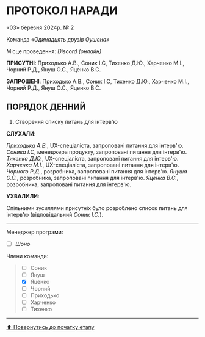 # ПРОТОКОЛ НАРАДИ

«03» березня 2024р. № 2

Команда *«Одинадцять друзів Оушена»*

Місце проведення: *Discord (онлайн)*


**ПРИСУТНІ**: Приходько А.В., Соник І.С, Тихенко Д.Ю., Харченко М.І., Чорний Р.Д., Януш О.С., Яценко В.С.

**ЗАПРОШЕНІ**: Приходько А.В., Соник І.С, Тихенко Д.Ю., Харченко М.І., Чорний Р.Д., Януш О.С., Яценко В.С.

## ПОРЯДОК ДЕННИЙ

1. Створення списку питань для інтерв'ю

**СЛУХАЛИ**:

*Приходька А.В.*, UX-спеціаліста, запроповані питання для інтерв'ю.
*Соника І.С*, менеджера продукту, запроповані питання для інтерв'ю.
*Тихенка Д.Ю.*, UX-спеціаліста, запроповані питання для інтерв'ю.
*Харченка М.І.*, UX-спеціаліста, запроповані питання для інтерв'ю.
*Чорного Р.Д.*, розробника, запроповані питання для інтерв'ю.
*Януша О.С.*, розробника, запроповані питання для інтерв'ю.
*Яценка В.С.*, розробника, запроповані питання для інтерв'ю.

**УХВАЛИЛИ**:

Спільними зусиллями присутніх було розроблено список питань для інтерв'ю
(відповідальний *Соник І.С.*).

---

Менеджер програми: 		
- [ ] *Шоно*

Члени команди:			

>- [ ] Соник
>- [ ] Януш
>- [x] Яценко
>- [ ] Чорний
>- [ ] Приходько
>- [ ] Харченко
>- [ ] Тихенко

---
[:arrow_up: Повернутись до початку етапу](/docs/1.Envisioning/README.md)



